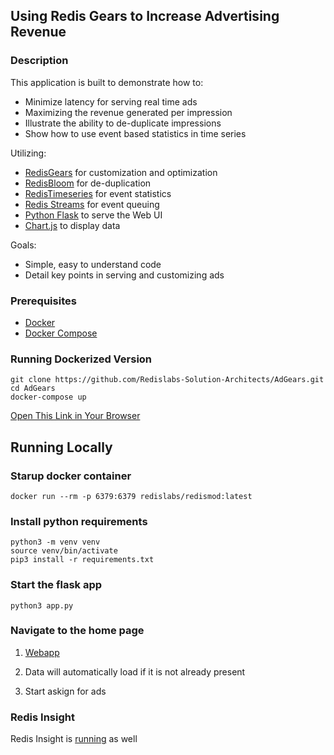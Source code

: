 ## Using Redis Gears to Increase Advertising Revenue

### Description
This application is built to demonstrate how to:

  - Minimize latency for serving real time ads
  - Maximizing the revenue generated per impression
  - Illustrate the ability to de-duplicate impressions
  - Show how to use event based statistics in time series

Utilizing:

- [RedisGears](https://redisgears.io) for customization and optimization
- [RedisBloom](https://redisbloom.io) for de-duplication
- [RedisTimeseries](https://redistimeseries.io) for event statistics
- [Redis Streams](https://redis.io/topics/streams-intro) for event queuing
- [Python Flask](https://palletsprojects.com/p/flask/) to serve the Web UI
- [Chart.js](https://www.chartjs.org/) to display data

Goals:

  - Simple, easy to understand code
  - Detail key points in serving and customizing ads


### Prerequisites 
- [Docker](https://www.docker.com/products/docker-desktop)
- [Docker Compose](https://docs.docker.com/compose/install/)

### Running Dockerized Version

```
git clone https://github.com/Redislabs-Solution-Architects/AdGears.git
cd AdGears
docker-compose up
```

[Open This Link in Your Browser](http://localhost:5000)


## Running Locally

### Starup docker container

```
docker run --rm -p 6379:6379 redislabs/redismod:latest
```

### Install python requirements

```
python3 -m venv venv
source venv/bin/activate
pip3 install -r requirements.txt
```

### Start the flask app

```
python3 app.py 
```

### Navigate to the home page

1) [Webapp](http://localhost:5000)

2) Data will automatically load  if it is not already present

3) Start askign for ads

### Redis Insight

Redis Insight is [running](http://localhost:8001) as well

